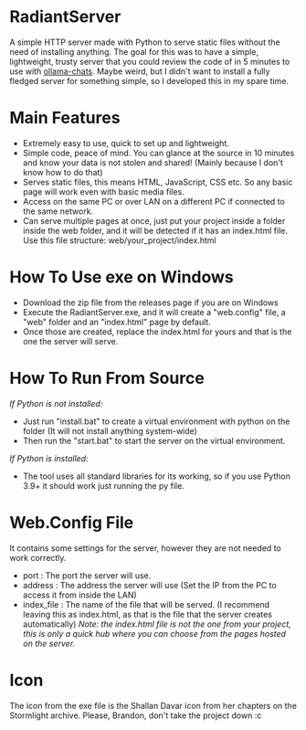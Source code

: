 # RadiantServer
A simple HTTP server made with Python to serve static files without the need of installing anything. The goal for this was to have a simple, lightweight, trusty server that you could review the code of in 5 minutes to use with [ollama-chats](https://github.com/drazdra/ollama-chats). Maybe weird, but I didn't want to install a fully fledged server for something simple, so I developed this in my spare time.

# Main Features
- Extremely easy to use, quick to set up and lightweight.
- Simple code, peace of mind. You can glance at the source in 10 minutes and know your data is not stolen and shared! (Mainly because I don't know how to do that)
- Serves static files, this means HTML, JavaScript, CSS etc. So any basic page will work even with basic media files.
- Access on the same PC or over LAN on a different PC if connected to the same network.
- Can serve multiple pages at once, just put your project inside a folder inside the web folder, and it will be detected if it has an index.html file.
  Use this file structure: web/your_project/index.html

# How To Use exe on Windows
- Download the zip file from the releases page if you are on Windows
- Execute the RadiantServer.exe, and it will create a "web.config" file, a "web" folder and an "index.html" page by default.
- Once those are created, replace the index.html for yours and that is the one the server will serve.

# How To Run From Source
*If Python is not installed:*
- Just run "install.bat" to create a virtual environment with python on the folder (It will not install anything system-wide)
- Then run the "start.bat" to start the server on the virtual environment.

*If Python is installed:*
- The tool uses all standard libraries for its working, so if you use Python 3.9+ it should work just running the py file.

# Web.Config File
It contains some settings for the server, however they are not needed to work correctly.

- port : The port the server will use.
- address : The address the server will use (Set the IP from the PC to access it from inside the LAN)
- index_file : The name of the file that will be served. (I recommend leaving this as index.html, as that is the file that the server creates automatically)
*Note: the index.html file is not the one from your project, this is only a quick hub where you can choose from the pages hosted on the server.*

# Icon
The icon from the exe file is the Shallan Davar icon from her chapters on the Stormlight archive. Please, Brandon, don't take the project down :c
